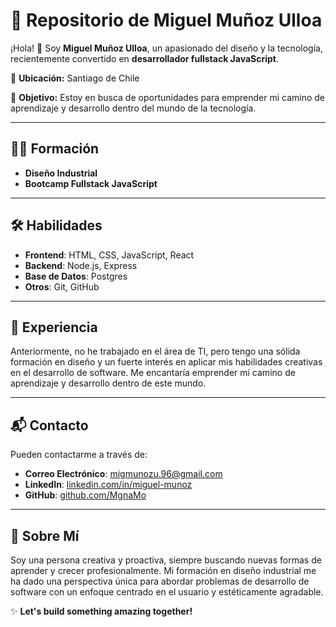 # 🎨 Repositorio de Miguel Muñoz Ulloa

¡Hola! 👋 Soy **Miguel Muñoz Ulloa**, un apasionado del diseño y la tecnología, recientemente convertido en **desarrollador fullstack JavaScript**.

📍 **Ubicación:** Santiago de Chile

🎯 **Objetivo:** Estoy en busca de oportunidades para emprender mi camino de aprendizaje y desarrollo dentro del mundo de la tecnología.

---

## 🧑‍🎓 Formación
- **Diseño Industrial**
- **Bootcamp Fullstack JavaScript**

---

## 🛠️ Habilidades
- **Frontend**: HTML, CSS, JavaScript, React
- **Backend**: Node.js, Express
- **Base de Datos**: Postgres
- **Otros**: Git, GitHub

---

## 🌟 Experiencia
Anteriormente, no he trabajado en el área de TI, pero tengo una sólida formación en diseño y un fuerte interés en aplicar mis habilidades creativas en el desarrollo de software. Me encantaría emprender mi camino de aprendizaje y desarrollo dentro de este mundo.

---

## 📬 Contacto
Pueden contactarme a través de:
- **Correo Electrónico**: [migmunozu.96@gmail.com](mailto:migmunozu.96@gmail.com)
- **LinkedIn**: [linkedin.com/in/miguel-munoz](https://www.linkedin.com/in/miguel-mu%C3%B1oz-9a83112a9/)
- **GitHub**: [github.com/MgnaMo](https://github.com/MgnaMo)

---


## 🎨 Sobre Mí
Soy una persona creativa y proactiva, siempre buscando nuevas formas de aprender y crecer profesionalmente. Mi formación en diseño industrial me ha dado una perspectiva única para abordar problemas de desarrollo de software con un enfoque centrado en el usuario y estéticamente agradable.

✨ **Let's build something amazing together!**
